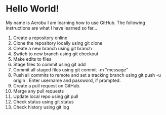 # Hello World!

My name is Aerobu
I am learning how to use GitHub.
The following instructions are what I have learned so far...
1. Create a repository online
2. Clone the repository locally using git clone <reponame>
3. Create a new branch using git branch <branchname>
4. Switch to new branch using git checkout <branchname>
5. Make edits to files
6. Stage files to commit using git add <filename>
7. Commit all staged files using git commit -m "message"
8. Push all commits to remote and set a tracking branch using git push -u origin <branchname>. Enter username and password, if prompted.
9. Create a pull request on GitHub.
10. Merge any pull requests
11. Update local repo using git pull
12. Check status using git status
13. Check history using git log
